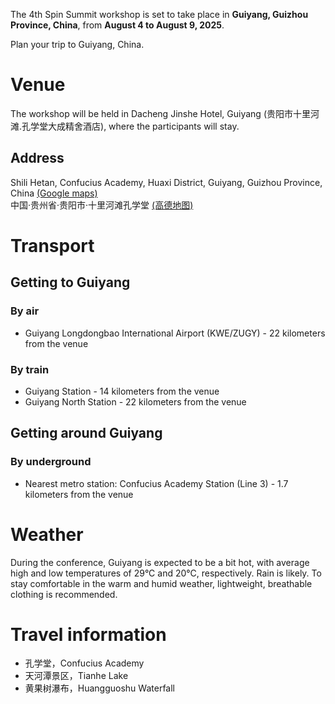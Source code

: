 The 4th Spin Summit workshop is set to take place in **Guiyang, Guizhou Province, China**, from **August 4 to August 9, 2025**. 

Plan your trip to Guiyang, China.

# Venue

The workshop will be held in Dacheng Jinshe Hotel, Guiyang (贵阳市十里河滩.孔学堂大成精舍酒店), where the participants will stay.

## Address

Shili Hetan, Confucius Academy, Huaxi District, Guiyang, Guizhou Province, China [(Google maps)](https://maps.app.goo.gl/3pvcHKPwgRqdGVD37) <br>
中国·贵州省·贵阳市·十里河滩孔学堂 [(高德地图)](https://surl.amap.com/2H4MBvE14dxC)

<!-- ## Accommodation fee

500 CNY -->

# Transport

## Getting to Guiyang

### By air

- Guiyang Longdongbao International Airport (KWE/ZUGY) - 22 kilometers from the venue

### By train

- Guiyang Station - 14 kilometers from the venue <br>
- Guiyang North Station - 22 kilometers from the venue

## Getting around Guiyang

### By underground
- Nearest metro station: Confucius Academy Station (Line 3) - 1.7 kilometers from the venue

# Weather

During the conference, Guiyang is expected to be a bit hot, with average high and low temperatures of 29°C and 20°C, respectively. Rain is likely. To stay comfortable in the warm and humid weather, lightweight, breathable clothing is recommended.

# Travel information

- 孔学堂，Confucius Academy
- 天河潭景区，Tianhe Lake
- 黄果树瀑布，Huangguoshu Waterfall
